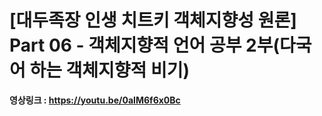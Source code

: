 # [대두족장 인생 치트키 객체지향성 원론] Part 06 - 객체지향적 언어 공부 2부(다국어 하는 객체지향적 비기)

**영상링크 : https://youtu.be/0aIM6f6x0Bc**